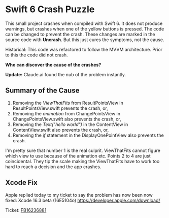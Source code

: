 # Swift 6 Crash Puzzle
This small project crashes when compiled with Swift 6. It does not produce warnings, but crashes when one of the yellow buttons is pressed.
The code can be changed to prevent the crash. These changes are marked in the source code with **Uncrash**. But this just cures the symptoms, not the cause.

Historical: This code was refactored to follow the MVVM architecture. Prior to this the code did not crash.

**Who can discover the cause of the crashes?**

**Update:** Claude.ai found the nub of the problem instantly.

## Summary of the Cause
1. Removing the *ViewThatFits* from ResultPointsView in ResultPointsView.swift prevents the crash, or,
2. Removing the *animation* from ChangePointsView in ChangePointsView.swift also prevents the crash, or, 
3. Removing the *Text("hello world")* in the ContentView in ContentView.swift also prevents the crash, or, 
4. Removing the *if* statement in the DisplayOnePointView also prevents the crash.

I'm pretty sure that number 1 is the real culprit. ViewThatFits cannot figure which view to use because of the animation etc. Points 2 to 4 are just coincidental. They tip the scale  making the ViewThatFits have to work too hard to reach a decision and the app crashes.

## Xcode Fix
Apple replied today to my ticket to say the problem has now been now fixed:
Xcode 16.3 beta (16E5104o)
https://developer.apple.com/download/ 

Ticket: [FB16236881](https://feedbackassistant.apple.com/feedback/16236881)